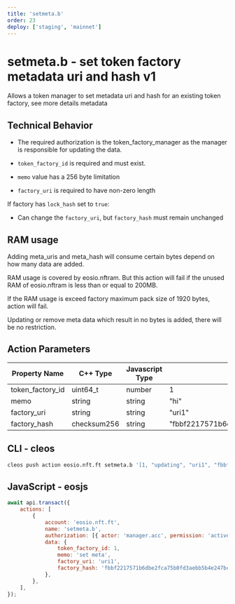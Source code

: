 ```yaml
---
title: 'setmeta.b'
order: 23
deploy: ['staging', 'mainnet']
---
```


# setmeta.b - set token factory metadata uri and hash v1

Allows a token manager to set metadata uri and hash for an existing token factory, see more details metadata

## Technical Behavior

-   The required authorization is the token_factory_manager as the manager is responsible for updating the data.

-   `token_factory_id` is required and must exist.

-   `memo` value has a 256 byte limitation

-   `factory_uri` is required to have non-zero length

If factory has `lock_hash` set to `true`:

-   Can change the `factory_uri`, but `factory_hash` must remain unchanged

## RAM usage

Adding meta_uris and meta_hash will consume certain bytes depend on how many data are added.

RAM usage is covered by eosio.nftram. But this action will fail if the unused RAM of eosio.nftram is less than or equal to 200MB.

If the RAM usage is exceed factory maximum pack size of 1920 bytes, action will fail.

Updating or remove meta data which result in no bytes is added, there will be no restriction.

## Action Parameters

| Property Name    | C++ Type    | Javascript Type | Example                                                            |
| ---------------- | ----------- | --------------- | ------------------------------------------------------------------ |
| token_factory_id | uint64_t    | number          | 1                                                                  |
| memo             | string      | string          | "hi"                                                               |
| factory_uri      | string      | string          | "uri1"                                                             |
| factory_hash     | checksum256 | string          | "fbbf2217571b6dbe2fca75b0fd3aebb5b4e247bc89e235d4d09d014bb855d1c9" |

## CLI - cleos

```bash
cleos push action eosio.nft.ft setmeta.b '[1, "updating", "uri1", "fbbf2217571b6dbe2fca75b0fd3aebb5b4e247bc89e235d4d09d014bb855d1c9"]' -p manager.acc@active
```

## JavaScript - eosjs

```js
await api.transact({
    actions: [
        {
            account: 'eosio.nft.ft',
            name: 'setmeta.b',
            authorization: [{ actor: 'manager.acc', permission: 'active' }],
            data: {
                token_factory_id: 1,
                memo: 'set meta',
                factory_uri: 'uri1',
                factory_hash: 'fbbf2217571b6dbe2fca75b0fd3aebb5b4e247bc89e235d4d09d014bb855d1c9',
            },
        },
    ],
});
```
